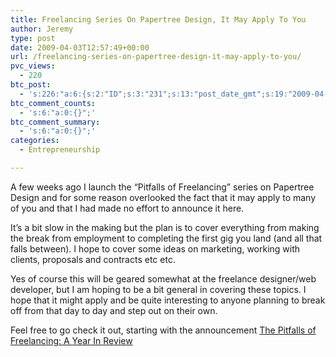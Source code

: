 ```yaml
---
title: Freelancing Series On Papertree Design, It May Apply To You
author: Jeremy
type: post
date: 2009-04-03T12:57:49+00:00
url: /freelancing-series-on-papertree-design-it-may-apply-to-you/
pvc_views:
  - 220
btc_post:
  - 's:226:"a:6:{s:2:"ID";s:3:"231";s:13:"post_date_gmt";s:19:"2009-04-03 12:57:49";s:23:"initial_import_date_gmt";s:19:"2009-06-06 01:48:20";s:20:"last_import_date_gmt";s:19:"0000-00-00 00:00:00";s:4:"hits";s:1:"0";s:6:"misses";s:1:"0";}";'
btc_comment_counts:
  - 's:6:"a:0:{}";'
btc_comment_summary:
  - 's:6:"a:0:{}";'
categories:
  - Entrepreneurship

---
```

A few weeks ago I launch the &#8220;Pitfalls of Freelancing&#8221; series on Papertree Design and for some reason overlooked the fact that it may apply to many of you and that I had made no effort to announce it here.

It&#8217;s a bit slow in the making but the plan is to cover everything from making the break from employment to completing the first gig you land (and all that falls between). I hope to cover some ideas on marketing, working with clients, proposals and contracts etc etc.

Yes of course this will be geared somewhat at the freelance designer/web developer, but I am hoping to be a bit general in covering these topics. I hope that it might apply and be quite interesting to anyone planning to break off from that day to day and step out on their own.

Feel free to go check it out, starting with the announcement [The Pitfalls of Freelancing: A Year In Review][1]

 [1]: http://papertreedesign.com/2009/03/the-pitfalls-of-freelancing-a-year-in-review/